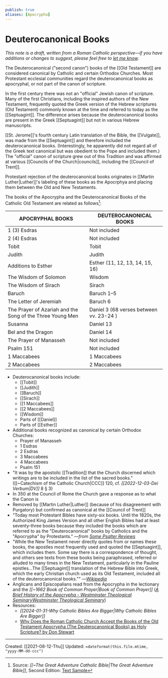 ```yaml
---
publish: true
aliases: [Apocrypha]
---
```

# Deuterocanonical Books
<em>This note is a draft, written from a Roman Catholic perspective—if you have additions or changes to suggest, please feel free to <a href="mailto:m.kudija@proton.me">let me know</a>.</em>

The Deuterocanonical ("second canon") books of the [[Old Testament]] are considered canonical by Catholic and certain Orthodox Churches. Most Protestant ecclesial communities regard the deuterocanonical books as apocryphal, or not part of the canon of scripture.

In the first century there was not an "official" Jewish canon of scripture. Many of the first Christians, including the inspired authors of the New Testament, frequently quoted the Greek version of the Hebrew scriptures (Old Testament) commonly known at the time and referred to today as the [[Septuagint]]. The difference arises because the deuterocanonical books are present in the Greek [[Septuagint]] but not in various Hebrew manuscripts. 

[[St. Jerome]]'s fourth century Latin translation of the Bible, the [[Vulgate]], was made from the [[Septuagint]] and therefore included the deuterocanonical books. (Interestingly, he apparently did not regard all of the Greek text canonical but was obedient to the Pope and included them.)  The "official" canon of scripture grew out of this Tradition and was affirmed at various [[Councils of the Church|councils]], including the [[Council of Trent]].

Protestant rejection of the deuterocanonical books originates in [[Martin Luther|Luther]]'s labeling of these books as the Apocrphya and placing them between the Old and New Testaments.

The books of the Apocrypha and the Deuterocanonical Books of the Catholic Old Testament are related as follows[^ascension]:

[^ascension]: Source: *[[~The Great Adventure Catholic Bible|The Great Adventure Bible]]*, Second Edition: [Text Sample](https://ascensionpress.com/cdn/shop/files/Bible_Sample.pdf?v=169132927554382049)

| APOCRYPHAL BOOKS                                          | DEUTEROCANONICAL BOOKS |
| --------------------------------------------------------- | ---------------------- |
| 1 (3) Esdras                                              | Not included           |
| 2 (4) Esdras                                              | Not included           |
| Tobit                                                     | Tobit                  |
| Judith                                                    | Judith                 |
| Additions to Esther                                       | Esther (11, 12, 13, 14, 15, 16) |
| The Wisdom of Solomon                                     | Wisdom                 |
| The Wisdom of Sirach                                      | Sirach                 |
| Baruch                                                    | Baruch 1–5             |
| The Letter of Jeremiah                                    | Baruch 6               |
| The Prayer of Azariah and the Song of the Three Young Men | Daniel 3 (68 verses between vv. 23-24 )|
| Susanna                                                   | Daniel 13              |
| Bel and the Dragon                                        | Daniel 14              |
| The Prayer of Manasseh                                    | Not included           |
| Psalm 151                                                 | Not included           |
| 1 Maccabees                                               | 1 Maccabees            |
| 2 Maccabees                                               | 2 Maccabees            |


- Deuterocanonical books include:
	- [[Tobit]]
	- [[Judith]]
	- [[Baruch]]
	- [[Sirach]]
	- [[1 Maccabees]]
	- [[2 Maccabees]]
	- [[Wisdom]]
	- Parts of [[Daniel]]
	- Parts of [[Esther]]
- Additional books recognized as canonical by certain Orthodox Churches:
	- Prayer of Manasseh
	- 1 Esdras
	- 2 Esdras
	- 3 Maccabees
	- 4 Maccabees
	- Psalm 151
- "It was by the apostolic [[Tradition]] that the Church discerned which writings are to be included in the list of the sacred books." ([[~Catechism of the Catholic Church|CCC]] 120, cf. *[[2022-12-03-Dei Verbum|DV]]* 8 § 3)
- In 350 at the Council of Rome the Church gave a response as to what the Canon is
- Removed by [[Martin Luther|Luther]] (because of his disagreement with Purgatory) but confirmed as canonical at the [[Council of Trent]]
- "Today most Protestant Bibles have sixty-six books. Until the 1820s, the Authorized King James Version and all other English Bibles had at least seventy-three books because they included the books which are referred to as the "Deuterocanonical" books by Catholics and the "Apocrypha" by Protestants." *—from [Some Psalter Reviews](http://stutler.cc/russ/psalter_reviews.html)*
- "While the New Testament never directly quotes from or names these books, the apostles most frequently used and quoted the [[Septuagint]], which includes them. Some say there is a correspondence of thought, and others see texts from these books being paraphrased, referred or alluded to many times in the New Testament, particularly in the Pauline epistles...The [[Septuagint]] translation of the Hebrew Bible into Greek, which the early Christian church used as its Old Testament, included all of the deuterocanonical books."" —*[Wikipedia](https://en.wikipedia.org/wiki/Deuterocanonical_books)*
- Anglicans and Episcopalians read from the Apocrypha in the lectionary and the *[[~1662 Book of Common Prayer|Book of Common Prayer]]* (*[A Brief History of the Apocrypha - Westminster Theological SeminaryWestminster Theological Seminary](https://faculty.wts.edu/posts/a-brief-history-of-the-apocrypha/)*)
- Resources: 
	- *[[2024-01-31-Why Catholic Bibles Are Bigger|Why Catholic Bibles Are Bigger]]*
	- [Why Does the Roman Catholic Church Accept the Books of the Old Testament Apocrypha (The Deuterocanonical Books) as Holy Scripture? by Don Stewart](https://www.blueletterbible.org/Comm/stewart_don/faq/books-missing-from-old-testament/question4-catholic-church-apocrypha.cfm)

---
Created: [[2021-08-12-Thu]]
Updated: `=dateformat(this.file.mtime, "yyyy-MM-dd-ccc")`
